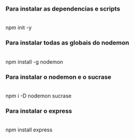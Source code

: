 
<h3>Para instalar as dependencias e scripts</h3><br>
npm init -y<br>

<h3>Para instalar todas as globais do nodemon</h3><br>
npm install -g nodemon<br>

<h3>Para instalar o nodemon e o sucrase</h3><br>
npm i -D nodemon sucrase<br>

<h3>Para instalar o express</h3><br>
npm install express<br>